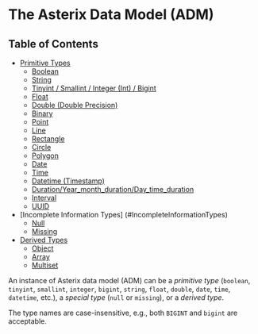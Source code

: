 <!--
 ! Licensed to the Apache Software Foundation (ASF) under one
 ! or more contributor license agreements.  See the NOTICE file
 ! distributed with this work for additional information
 ! regarding copyright ownership.  The ASF licenses this file
 ! to you under the Apache License, Version 2.0 (the
 ! "License"); you may not use this file except in compliance
 ! with the License.  You may obtain a copy of the License at
 !
 !   http://www.apache.org/licenses/LICENSE-2.0
 !
 ! Unless required by applicable law or agreed to in writing,
 ! software distributed under the License is distributed on an
 ! "AS IS" BASIS, WITHOUT WARRANTIES OR CONDITIONS OF ANY
 ! KIND, either express or implied.  See the License for the
 ! specific language governing permissions and limitations
 ! under the License.
 !-->

# The Asterix Data Model (ADM) #

## <a id="toc">Table of Contents</a> ##

* [Primitive Types](#PrimitiveTypes)
    * [Boolean](#PrimitiveTypesBoolean)
    * [String](#PrimitiveTypesString)
    * [Tinyint / Smallint / Integer (Int) / Bigint](#PrimitiveTypesInt)
    * [Float](#PrimitiveTypesFloat)
    * [Double (Double Precision)](#PrimitiveTypesDouble)
    * [Binary](#PrimitiveTypesBinary)
    * [Point](#PrimitiveTypesPoint)
    * [Line](#PrimitiveTypesLine)
    * [Rectangle](#PrimitiveTypesRectangle)
    * [Circle](#PrimitiveTypesCircle)
    * [Polygon](#PrimitiveTypesPolygon)
    * [Date](#PrimitiveTypesDate)
    * [Time](#PrimitiveTypesTime)
    * [Datetime (Timestamp)](#PrimitiveTypesDateTime)
    * [Duration/Year_month_duration/Day_time_duration](#PrimitiveTypesDuration)
    * [Interval](#PrimitiveTypesInterval)
    * [UUID](#PrimitiveTypesUUID)
* [Incomplete Information Types] (#IncompleteInformationTypes)
    * [Null](#IncompleteInformationTypesNull)
    * [Missing](#IncompleteInformationTypesMissing)
* [Derived Types](#DerivedTypes)
    * [Object](#DerivedTypesObject)
    * [Array](#DerivedTypesArray)
    * [Multiset](#DerivedTypesMultiset)

An instance of Asterix data model (ADM) can be a _*primitive type*_ (`boolean`,
`tinyint`, `smallint`, `integer`, `bigint`, `string`, `float`, `double`, `date`,
`time`, `datetime`, etc.), a _*special type*_ (`null` or `missing`), or a _*derived type*_.

The type names are case-insensitive, e.g., both `BIGINT` and `bigint` are acceptable.


